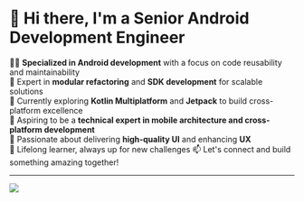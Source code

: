 
<!--
**huminted/huminted** is a ✨ _special_ ✨ repository because its `README.md` (this file) appears on your GitHub profile.
-->


# 👋 Hi there, I'm a Senior Android Development Engineer

👨‍💻 **Specialized in Android development** with a focus on code reusability and maintainability  
🔧 Expert in **modular refactoring** and **SDK development** for scalable solutions  
🚀 Currently exploring **Kotlin Multiplatform** and **Jetpack** to build cross-platform excellence  
🎯 Aspiring to be a **technical expert in mobile architecture and cross-platform development**  
🎨 Passionate about delivering **high-quality UI** and enhancing **UX**  
🧠 Lifelong learner, always up for new challenges
📫 Let's connect and build something amazing together!

---
<img align="left" src="https://github-readme-stats.vercel.app/api?username=huminted&show_icons=true&icon_color=805AD5&text_color=718096&bg_color=ffffff&hide_title=true" />


